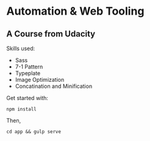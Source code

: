 # Automation & Web Tooling
## A Course from Udacity

Skills used:
* Sass
* 7-1 Pattern
* Typeplate
* Image Optimization
* Concatination and Minification

Get started with:
```
npm install
```

Then,
```
cd app && gulp serve
```